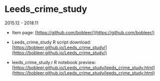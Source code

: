 # Leeds_crime_study
2015.12 - 2018.11

* Item page: [https://github.com/bobleer/](https://github.com/bobleer/)

* Leeds_crime_study R script download: [https://bobleer.github.io/Leeds_crime_study/](https://bobleer.github.io/Leeds_crime_study/)

* leeds_crime_study.r R notebook preview: [https://bobleer.github.io/Leeds_crime_study/leeds_crime_study.html](https://bobleer.github.io/Leeds_crime_study/leeds_crime_study.html)
